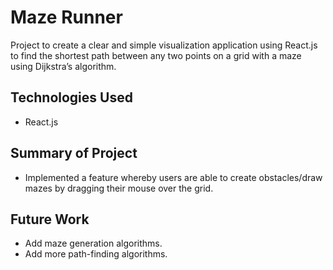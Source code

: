 # Maze Runner

Project to create a clear and simple visualization application using React.js to find the shortest path between any two points on a grid with a maze using Dijkstra’s algorithm.

## Technologies Used

- React.js

## Summary of Project

- Implemented a feature whereby users are able to create obstacles/draw mazes by dragging their mouse over the grid.

## Future Work

- Add maze generation algorithms.
- Add more path-finding algorithms.
